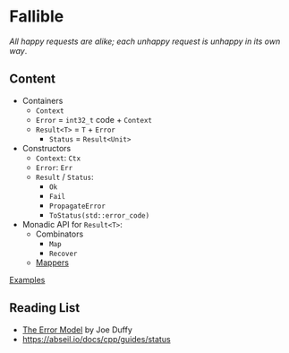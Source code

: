 # Fallible

_All happy requests are alike; each unhappy request is unhappy in its own way_.

## Content

- Containers
  - `Context`
  - `Error` = `int32_t` code + `Context`
  - `Result<T>` = `T` + `Error`
    - `Status` = `Result<Unit>`
- Constructors
  - `Context`: `Ctx`
  - `Error`: `Err`
  - `Result` / `Status`:
    - `Ok`
    - `Fail`
    - `PropagateError`
    - `ToStatus(std::error_code)`
- Monadic API for `Result<T>`:
  - Combinators
    - `Map`
    - `Recover`
  - [Mappers](fallible/result/mappers.hpp)

[Examples](examples/main.cpp)

## Reading List

- [The Error Model](http://joeduffyblog.com/2016/02/07/the-error-model/) by Joe Duffy
- https://abseil.io/docs/cpp/guides/status
